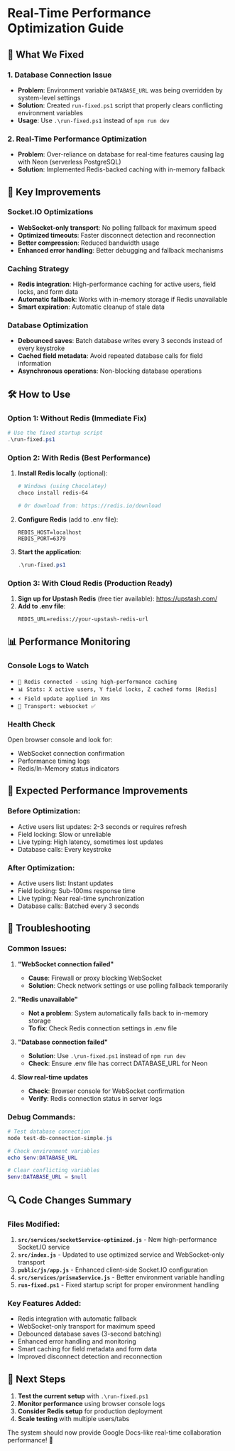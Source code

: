 # Real-Time Performance Optimization Guide

## 🚀 What We Fixed

### 1. Database Connection Issue

- **Problem**: Environment variable `DATABASE_URL` was being overridden by system-level settings
- **Solution**: Created `run-fixed.ps1` script that properly clears conflicting environment variables
- **Usage**: Use `.\run-fixed.ps1` instead of `npm run dev`

### 2. Real-Time Performance Optimization

- **Problem**: Over-reliance on database for real-time features causing lag with Neon (serverless PostgreSQL)
- **Solution**: Implemented Redis-backed caching with in-memory fallback

## 🔧 Key Improvements

### Socket.IO Optimizations

- **WebSocket-only transport**: No polling fallback for maximum speed
- **Optimized timeouts**: Faster disconnect detection and reconnection
- **Better compression**: Reduced bandwidth usage
- **Enhanced error handling**: Better debugging and fallback mechanisms

### Caching Strategy

- **Redis integration**: High-performance caching for active users, field locks, and form data
- **Automatic fallback**: Works with in-memory storage if Redis unavailable
- **Smart expiration**: Automatic cleanup of stale data

### Database Optimization

- **Debounced saves**: Batch database writes every 3 seconds instead of every keystroke
- **Cached field metadata**: Avoid repeated database calls for field information
- **Asynchronous operations**: Non-blocking database operations

## 🛠️ How to Use

### Option 1: Without Redis (Immediate Fix)

```powershell
# Use the fixed startup script
.\run-fixed.ps1
```

### Option 2: With Redis (Best Performance)

1. **Install Redis locally** (optional):

   ```bash
   # Windows (using Chocolatey)
   choco install redis-64

   # Or download from: https://redis.io/download
   ```

2. **Configure Redis** (add to .env file):

   ```env
   REDIS_HOST=localhost
   REDIS_PORT=6379
   ```

3. **Start the application**:
   ```powershell
   .\run-fixed.ps1
   ```

### Option 3: With Cloud Redis (Production Ready)

1. **Sign up for Upstash Redis** (free tier available): https://upstash.com/
2. **Add to .env file**:
   ```env
   REDIS_URL=rediss://your-upstash-redis-url
   ```

## 📊 Performance Monitoring

### Console Logs to Watch

- `🚀 Redis connected - using high-performance caching`
- `📊 Stats: X active users, Y field locks, Z cached forms [Redis]`
- `⚡ Field update applied in Xms`
- `🔌 Transport: websocket ✅`

### Health Check

Open browser console and look for:

- WebSocket connection confirmation
- Performance timing logs
- Redis/In-Memory status indicators

## 🎯 Expected Performance Improvements

### Before Optimization:

- Active users list updates: 2-3 seconds or requires refresh
- Field locking: Slow or unreliable
- Live typing: High latency, sometimes lost updates
- Database calls: Every keystroke

### After Optimization:

- Active users list: Instant updates
- Field locking: Sub-100ms response time
- Live typing: Near real-time synchronization
- Database calls: Batched every 3 seconds

## 🐛 Troubleshooting

### Common Issues:

1. **"WebSocket connection failed"**

   - **Cause**: Firewall or proxy blocking WebSocket
   - **Solution**: Check network settings or use polling fallback temporarily

2. **"Redis unavailable"**

   - **Not a problem**: System automatically falls back to in-memory storage
   - **To fix**: Check Redis connection settings in .env file

3. **"Database connection failed"**

   - **Solution**: Use `.\run-fixed.ps1` instead of `npm run dev`
   - **Check**: Ensure .env file has correct DATABASE_URL for Neon

4. **Slow real-time updates**
   - **Check**: Browser console for WebSocket confirmation
   - **Verify**: Redis connection status in server logs

### Debug Commands:

```powershell
# Test database connection
node test-db-connection-simple.js

# Check environment variables
echo $env:DATABASE_URL

# Clear conflicting variables
$env:DATABASE_URL = $null
```

## 🔍 Code Changes Summary

### Files Modified:

1. **`src/services/socketService-optimized.js`** - New high-performance Socket.IO service
2. **`src/index.js`** - Updated to use optimized service and WebSocket-only transport
3. **`public/js/app.js`** - Enhanced client-side Socket.IO configuration
4. **`src/services/prismaService.js`** - Better environment variable handling
5. **`run-fixed.ps1`** - Fixed startup script for proper environment handling

### Key Features Added:

- Redis integration with automatic fallback
- WebSocket-only transport for maximum speed
- Debounced database saves (3-second batching)
- Enhanced error handling and monitoring
- Smart caching for field metadata and form data
- Improved disconnect detection and reconnection

## 🚀 Next Steps

1. **Test the current setup** with `.\run-fixed.ps1`
2. **Monitor performance** using browser console logs
3. **Consider Redis setup** for production deployment
4. **Scale testing** with multiple users/tabs

The system should now provide Google Docs-like real-time collaboration performance! 🎉

